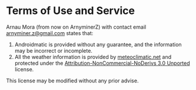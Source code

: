 # Terms of Use and Service
Arnau Mora (from now on ArnyminerZ) with contact email arnyminer.z@gmail.com states that:
1. Androidmatic is provided without any guarantee, and the information may be incorrect or incomplete.
2. All the weather information is provided by [meteoclimatic.net][meteoclimatic-link] and protected
under the [Attribution-NonCommercial-NoDerivs 3.0 Unported][by-mc-nd-link] license.

This license may be modified without any prior advise.

[meteoclimatic-link]: https://www.meteoclimatic.net/
[by-mc-nd-link]: https://creativecommons.org/licenses/by-nc-nd/3.0/
